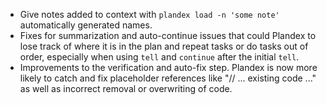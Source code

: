 - Give notes added to context with `plandex load -n 'some note'` automatically generated names.
- Fixes for summarization and auto-continue issues that could Plandex to lose track of where it is in the plan and repeat tasks or do tasks out of order, especially when using `tell` and `continue` after the initial `tell`.
- Improvements to the verification and auto-fix step. Plandex is now more likely to catch and fix placeholder references like "// ... existing code ..." as well as incorrect removal or overwriting of code.